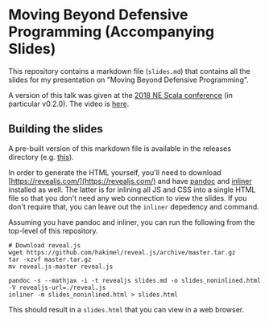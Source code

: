 # Moving Beyond Defensive Programming (Accompanying Slides)

This repository contains a markdown file (`slides.md`) that contains all the
slides for my presentation on "Moving Beyond Defensive Programming".

A version of this talk was given at the [2018 NE Scala
conference](http://www.nescala.org/) (in particular v0.2.0). The video is
[here](https://www.youtube.com/watch?v=Csj3lzsr0_I).

## Building the slides

A pre-built version of this markdown file is available in the releases
directory (e.g.
[this](https://github.com/changlinli/types_presentation_slides/releases/download/v0.2.0/slides.html)).

In order to generate the HTML yourself, you'll need to download
[https://revealjs.com/](https://revealjs.com/) and have
[pandoc](https://pandoc.org/) and
[inliner](https://www.npmjs.com/package/inliner) installed as well. The latter
is for inlining all JS and CSS into a single HTML file so that you don't need
any web connection to view the slides. If you don't require that, you can leave
out the `inliner` depedency and command.

Assuming you have pandoc and inliner, you can run the following from the
top-level of this repository.

    # Download reveal.js
    wget https://github.com/hakimel/reveal.js/archive/master.tar.gz
    tar -xzvf master.tar.gz
    mv reveal.js-master reveal.js

    pandoc -s --mathjax -i -t revealjs slides.md -o slides_noninlined.html -V revealjs-url=./reveal.js
    inliner -m slides_noninlined.html > slides.html

This should result in a `slides.html` that you can view in a web browser.

